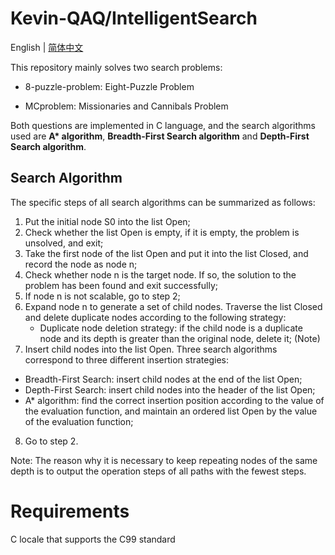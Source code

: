 # Kevin-QAQ/IntelligentSearch

English | [简体中文](https://github.com/Kevin-QAQ/IntelligentSearch/blob/master/README_zh-cn.md)

This repository mainly solves two search problems:

* 8-puzzle-problem: Eight-Puzzle Problem

* MCproblem: Missionaries and Cannibals Problem

Both questions are implemented in C language, and the search algorithms used are **A\* algorithm**, **Breadth-First Search algorithm** and **Depth-First Search algorithm**.

## Search Algorithm

The specific steps of all search algorithms can be summarized as follows:

1. Put the initial node S0 into the list Open;
2. Check whether the list Open is empty, if it is empty, the problem is unsolved, and exit;
3. Take the first node of the list Open and put it into the list Closed, and record the node as node n;
4. Check whether node n is the target node. If so, the solution to the problem has been found and exit successfully;
5. If node n is not scalable, go to step 2;
6. Expand node n to generate a set of child nodes. Traverse the list Closed and delete duplicate nodes according to the following strategy:
    * Duplicate node deletion strategy: if the child node is a duplicate node and its depth is greater than the original node, delete it; (Note)
7. Insert child nodes into the list Open. Three search algorithms correspond to three different insertion strategies:
* Breadth-First Search: insert child nodes at the end of the list Open;
* Depth-First Search: insert child nodes into the header of the list Open;
* A* algorithm: find the correct insertion position according to the value of the evaluation function, and maintain an ordered list Open by the value of the evaluation function;
8. Go to step 2.

Note: The reason why it is necessary to keep repeating nodes of the same depth is to output the operation steps of all paths with the fewest steps.

# Requirements

C locale that supports the C99 standard
